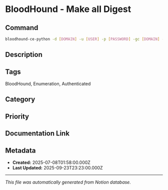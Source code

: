 # BloodHound - Make all Digest

## Command
```bash
bloodhound-ce-python -d [DOMAIN] -u [USER] -p [PASSWORD] -gc [DOMAIN] -c ALL -ns [DCIP]
```

## Description


## Tags
BloodHound, Enumeration, Authenticated

## Category


## Priority


## Documentation Link


## Metadata
- **Created:** 2025-07-08T01:58:00.000Z
- **Last Updated:** 2025-09-23T23:23:00.000Z

---
*This file was automatically generated from Notion database.*